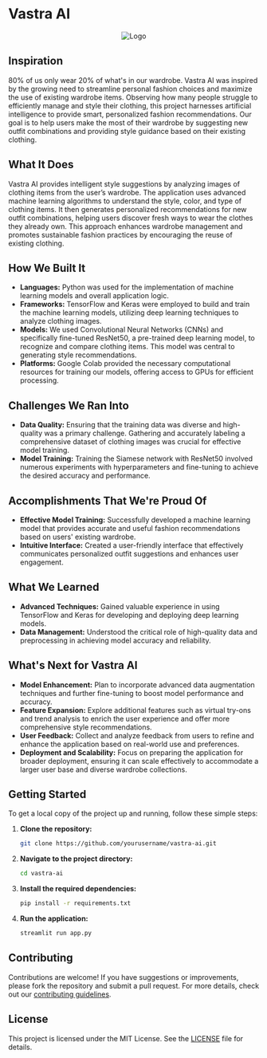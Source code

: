 # Vastra AI

<div align="center"> <img src="https://github.com/user-attachments/assets/a22606be-1d01-4cac-a2dd-e6abe62144b8" alt="Logo"></div>

## Inspiration

80% of us only wear 20% of what's in our wardrobe. Vastra AI was inspired by the growing need to streamline personal fashion choices and maximize the use of existing wardrobe items. Observing how many people struggle to efficiently manage and style their clothing, this project harnesses artificial intelligence to provide smart, personalized fashion recommendations. Our goal is to help users make the most of their wardrobe by suggesting new outfit combinations and providing style guidance based on their existing clothing.


## What It Does

Vastra AI provides intelligent style suggestions by analyzing images of clothing items from the user’s wardrobe. The application uses advanced machine learning algorithms to understand the style, color, and type of clothing items. It then generates personalized recommendations for new outfit combinations, helping users discover fresh ways to wear the clothes they already own. This approach enhances wardrobe management and promotes sustainable fashion practices by encouraging the reuse of existing clothing.


## How We Built It

- **Languages:** Python was used for the implementation of machine learning models and overall application logic.
- **Frameworks:** TensorFlow and Keras were employed to build and train the machine learning models, utilizing deep learning techniques to analyze clothing images.
- **Models:** We used Convolutional Neural Networks (CNNs) and specifically fine-tuned ResNet50, a pre-trained deep learning model, to recognize and compare clothing items. This model was central to generating style recommendations.
- **Platforms:** Google Colab provided the necessary computational resources for training our models, offering access to GPUs for efficient processing.


## Challenges We Ran Into

- **Data Quality:** Ensuring that the training data was diverse and high-quality was a primary challenge. Gathering and accurately labeling a comprehensive dataset of clothing images was crucial for effective model training.
- **Model Training:** Training the Siamese network with ResNet50 involved numerous experiments with hyperparameters and fine-tuning to achieve the desired accuracy and performance.


## Accomplishments That We're Proud Of

- **Effective Model Training:** Successfully developed a machine learning model that provides accurate and useful fashion recommendations based on users' existing wardrobe.
- **Intuitive Interface:** Created a user-friendly interface that effectively communicates personalized outfit suggestions and enhances user engagement.



## What We Learned

- **Advanced Techniques:** Gained valuable experience in using TensorFlow and Keras for developing and deploying deep learning models.
- **Data Management:** Understood the critical role of high-quality data and preprocessing in achieving model accuracy and reliability.


## What's Next for Vastra AI

- **Model Enhancement:** Plan to incorporate advanced data augmentation techniques and further fine-tuning to boost model performance and accuracy.
- **Feature Expansion:** Explore additional features such as virtual try-ons and trend analysis to enrich the user experience and offer more comprehensive style recommendations.
- **User Feedback:** Collect and analyze feedback from users to refine and enhance the application based on real-world use and preferences.
- **Deployment and Scalability:** Focus on preparing the application for broader deployment, ensuring it can scale effectively to accommodate a larger user base and diverse wardrobe collections.



## Getting Started

To get a local copy of the project up and running, follow these simple steps:

1. **Clone the repository:**

    ```sh
    git clone https://github.com/yourusername/vastra-ai.git
    ```

2. **Navigate to the project directory:**

    ```sh
    cd vastra-ai
    ```

3. **Install the required dependencies:**

    ```sh
    pip install -r requirements.txt
    ```

4. **Run the application:**

    ```sh
    streamlit run app.py
    ```

## Contributing

Contributions are welcome! If you have suggestions or improvements, please fork the repository and submit a pull request. For more details, check out our [contributing guidelines](CONTRIBUTING.md).

## License

This project is licensed under the MIT License. See the [LICENSE](LICENSE) file for details.

